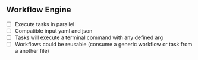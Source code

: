## Workflow Engine

- [ ] Execute tasks in parallel
- [ ] Compatible input yaml and json
- [ ] Tasks will execute a terminal command with any defined arg
- [ ] Workflows could be reusable (consume a generic workflow or task from a another file)
